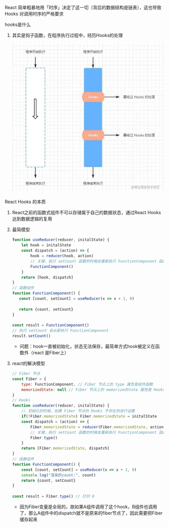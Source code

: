React 简单粗暴地用「时序」决定了这一切（背后的数据结构是链表），这也导致 Hooks 对调用时序的严格要求

hooks是什么

1. 其实是钩子函数，在程序执行过程中，经历Hooks的处理

   ![图片](3-hook.assets/640.jpeg)







React Hooks 的本质

1. React之前的函数式组件不可以存储属于自己的数据状态，通过React Hooks 达到数据逻辑的复用

2. 最简模型

   ```javascript
   function useReducer(reducer, initalState) {
       let hook = initalState
       const dispatch = (action) => {
           hook = reducer(hook, action)
           // 关键，执行 setCount 函数的时候会重新执行 FunctionComponent 函数
           FunctionComponent()
       }
       return [hook, dispatch]
   }
   // 函数组件
   function FunctionComponent() {
      const [count, setCount] = useReducer(x => x + 1, 0)
       
      return {count, setCount}
   }
   
   const result = FunctionComponent()
   // 执行 setCount 会从新执行 FunctionComponent
   result.setCount()
   ```

   - 问题：hook一直被初始化，状态无法保存，最简单方式hook被定义在函数外（react 是Fiber上）

3. react的解决模型

   ```javascript
   // Fiber 节点
   const Fiber = {
       type: FunctionComponent, // Fiber 节点上的 type 属性是组件函数
       memorizedState: null // Fiber 节点上的 memorizedState 属性是 Hooks
   }
   // Hooks
   function useReducer(reducer, initalState) {
       // 初始化的时候，如果 Fiber 节点的 Hooks 不存在则进行设置
       if(!Fiber.memorizedState) Fiber.memorizedState = initalState
       const dispatch = (action) => {
           Fiber.memorizedState = reducer(Fiber.memorizedState, action)
           // 关键，执行 setCount 函数的时候会重新执行 FunctionComponent 函数
           Fiber.type()
       }
       return [Fiber.memorizedState, dispatch]
   }
   // 函数组件
   function FunctionComponent() {
       const [count, setCount] = useReducer(x => x + 1, 0)
       console.log("渲染的count:", count) 
       return {count, setCount}
   }
   
   const result = Fiber.type() // 打印 0
   ```

   - 因为Fiber变量是全局的，故如果A组件调用了这个hook，B组件也调用了，那么A组件中的dispatch就不是原来的fiber节点了，因此需要把Fiber缓存起来

































